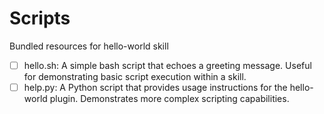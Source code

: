 # Scripts

Bundled resources for hello-world skill

- [ ] hello.sh: A simple bash script that echoes a greeting message. Useful for demonstrating basic script execution within a skill.
- [ ] help.py: A Python script that provides usage instructions for the hello-world plugin. Demonstrates more complex scripting capabilities.

